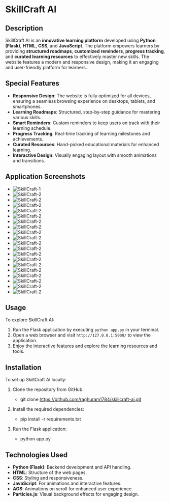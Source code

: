 # SkillCraft AI

## Description  
SkillCraft AI is an **innovative learning platform** developed using **Python (Flask)**, **HTML**, **CSS**, and **JavaScript**. The platform empowers learners by providing **structured roadmaps**, **customized reminders**, **progress tracking**, and **curated learning resources** to effectively master new skills. The website features a modern and responsive design, making it an engaging and user-friendly platform for learners.

## Special Features  
- **Responsive Design**: The website is fully optimized for all devices, ensuring a seamless browsing experience on desktops, tablets, and smartphones.  
- **Learning Roadmaps**: Structured, step-by-step guidance for mastering various skills.  
- **Smart Reminders**: Custom reminders to keep users on track with their learning schedule.  
- **Progress Tracking**: Real-time tracking of learning milestones and achievements.  
- **Curated Resources**: Hand-picked educational materials for enhanced learning.  
- **Interactive Design**: Visually engaging layout with smooth animations and transitions.

## Application Screenshots  
 - ![SkillCraft-1](Application-Screenshots/SkillCraft-1.png)
 - ![SkillCraft-2](Application-Screenshots/SkillCraft-2.png)
 - ![SkillCraft-2](Application-Screenshots/SkillCraft-3.png)
 - ![SkillCraft-2](Application-Screenshots/SkillCraft-4.png)
 - ![SkillCraft-2](Application-Screenshots/SkillCraft-5.png)
 - ![SkillCraft-2](Application-Screenshots/SkillCraft-6.png)
 - ![SkillCraft-2](Application-Screenshots/SkillCraft-7.png)
 - ![SkillCraft-2](Application-Screenshots/SkillCraft-8.png)
 - ![SkillCraft-2](Application-Screenshots/SkillCraft-9.png)
 - ![SkillCraft-2](Application-Screenshots/SkillCraft-10.png)
 - ![SkillCraft-2](Application-Screenshots/SkillCraft-11.png)
 - ![SkillCraft-2](Application-Screenshots/SkillCraft-12.png)
 - ![SkillCraft-2](Application-Screenshots/SkillCraft-13.png)
 - ![SkillCraft-2](Application-Screenshots/SkillCraft-14.png)
 - ![SkillCraft-2](Application-Screenshots/SkillCraft-15.png)
 - ![SkillCraft-2](Application-Screenshots/SkillCraft-16.png)
 - ![SkillCraft-2](Application-Screenshots/SkillCraft-17.png)
 - ![SkillCraft-2](Application-Screenshots/SkillCraft-18.png)
 - ![SkillCraft-2](Application-Screenshots/SkillCraft-19.png)
 - ![SkillCraft-2](Application-Screenshots/SkillCraft-20.png)

## Usage  
To explore SkillCraft AI:  
1. Run the Flask application by executing `python app.py` in your terminal.  
2. Open a web browser and visit `http://127.0.0.1:5000/` to view the application.  
3. Enjoy the interactive features and explore the learning resources and tools.

## Installation  
To set up SkillCraft AI locally:  
1. Clone the repository from GitHub:
   - git clone https://github.com/raghuram1784/skillcraft-ai.git
     
2. Install the required dependencies:
   - pip install -r requirements.txt
3. Run the Flask application:
   - python app.py

 ## Technologies Used
- **Python (Flask)**: Backend development and API handling.
- **HTML**: Structure of the web pages.
- **CSS**: Styling and responsiveness.
- **JavaScript**: For animations and interactive features.
- **AOS**: Animations on scroll for enhanced user experience.
- **Particles.js**: Visual background effects for engaging design.
